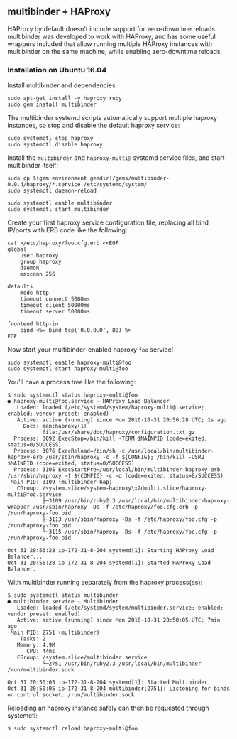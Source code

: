 ## multibinder + HAProxy

HAProxy by default doesn't include support for zero-downtime reloads. multibinder was developed to work with HAProxy, and has some useful wrappers included that allow running multiple HAProxy instances with multibinder on the same machine, while enabling zero-downtime reloads. 

### Installation on Ubuntu 16.04

Install multibinder and dependencies:
```
sudo apt-get install -y haproxy ruby
sudo gem install multibinder
```

The multibinder systemd scripts automatically support multiple haproxy instances, so stop and disable the default haproxy service:
```
sudo systemctl stop haproxy
sudo systemctl disable haproxy
```

Install the `multibinder` and `haproxy-multi@` systemd service files, and start multibinder itself:
```
sudo cp $(gem environment gemdir)/gems/multibinder-0.0.4/haproxy/*.service /etc/systemd/system/
sudo systemctl daemon-reload

sudo systemctl enable multibinder
sudo systemctl start multibinder
```

Create your first haproxy service configuration file, replacing all bind IP/ports with ERB code like the following:
```
cat >/etc/haproxy/foo.cfg.erb <<EOF
global
    user haproxy
    group haproxy
    daemon
    maxconn 256

defaults
    mode http
    timeout connect 5000ms
    timeout client 50000ms
    timeout server 50000ms

frontend http-in
    bind <%= bind_tcp('0.0.0.0', 80) %>
EOF
```

Now start your multibinder-enabled haproxy `foo` service!
```
sudo systemctl enable haproxy-multi@foo
sudo systemctl start haproxy-multi@foo
```

You'll have a process tree like the following:
```
$ sudo systemctl status haproxy-multi@foo
● haproxy-multi@foo.service - HAProxy Load Balancer
   Loaded: loaded (/etc/systemd/system/haproxy-multi@.service; enabled; vendor preset: enabled)
   Active: active (running) since Mon 2016-10-31 20:56:28 UTC; 1s ago
     Docs: man:haproxy(1)
           file:/usr/share/doc/haproxy/configuration.txt.gz
  Process: 3092 ExecStop=/bin/kill -TERM $MAINPID (code=exited, status=0/SUCCESS)
  Process: 3076 ExecReload=/bin/sh -c /usr/local/bin/multibinder-haproxy-erb /usr/sbin/haproxy -c -f ${CONFIG}; /bin/kill -USR2 $MAINPID (code=exited, status=0/SUCCESS)
  Process: 3105 ExecStartPre=/usr/local/bin/multibinder-haproxy-erb /usr/sbin/haproxy -f ${CONFIG} -c -q (code=exited, status=0/SUCCESS)
 Main PID: 3109 (multibinder-hap)
   CGroup: /system.slice/system-haproxy\x2dmulti.slice/haproxy-multi@foo.service
           ├─3109 /usr/bin/ruby2.3 /usr/local/bin/multibinder-haproxy-wrapper /usr/sbin/haproxy -Ds -f /etc/haproxy/foo.cfg.erb -p /run/haproxy-foo.pid
           ├─3113 /usr/sbin/haproxy -Ds -f /etc/haproxy/foo.cfg -p /run/haproxy-foo.pid
           └─3115 /usr/sbin/haproxy -Ds -f /etc/haproxy/foo.cfg -p /run/haproxy-foo.pid

Oct 31 20:56:28 ip-172-31-8-204 systemd[1]: Starting HAProxy Load Balancer...
Oct 31 20:56:28 ip-172-31-8-204 systemd[1]: Started HAProxy Load Balancer.
```

With multibinder running separately from the haproxy process(es):
```
$ sudo systemctl status multibinder
● multibinder.service - Multibinder
   Loaded: loaded (/etc/systemd/system/multibinder.service; enabled; vendor preset: enabled)
   Active: active (running) since Mon 2016-10-31 20:50:05 UTC; 7min ago
 Main PID: 2751 (multibinder)
    Tasks: 2
   Memory: 4.9M
      CPU: 44ms
   CGroup: /system.slice/multibinder.service
           └─2751 /usr/bin/ruby2.3 /usr/local/bin/multibinder /run/multibinder.sock

Oct 31 20:50:05 ip-172-31-8-204 systemd[1]: Started Multibinder.
Oct 31 20:50:05 ip-172-31-8-204 multibinder[2751]: Listening for binds on control socket: /run/multibinder.sock
```

Reloading an haproxy instance safely can then be requested through systemctl:
```
$ sudo systemctl reload haproxy-multi@foo
```
